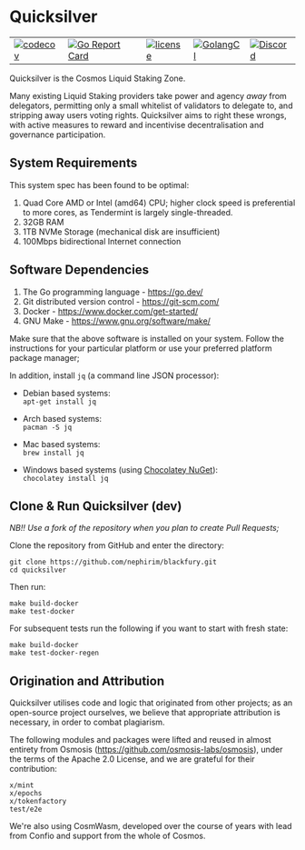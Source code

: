 # Quicksilver


|                                                                                                                                                   |                                                                                                                                                                    |                                                                                                                                                       |                                                                                                                                                      |                                                                                                                | 
|---------------------------------------------------------------------------------------------------------------------------------------------------|--------------------------------------------------------------------------------------------------------------------------------------------------------------------|-------------------------------------------------------------------------------------------------------------------------------------------------------|------------------------------------------------------------------------------------------------------------------------------------------------------|----------------------------------------------------------------------------------------------------------------|
| [![codecov](https://codecov.io/gh/nephirim/blackfury/branch/develop/graph/badge.svg)](https://codecov.io/gh/nephirim/blackfury) | [![Go Report Card](https://goreportcard.com/badge/github.com/nephirim/blackfury)](https://goreportcard.com/report/github.com/nephirim/blackfury) | [![license](https://img.shields.io/github/license/nephirim/blackfury.svg)](https://github.com/nephirim/blackfury/blob/main/LICENSE) | [![GolangCI](https://golangci.com/badges/github.com/nephirim/blackfury.svg)](https://golangci.com/r/github.com/nephirim/blackfury) | [![Discord](https://badgen.net/badge/icon/discord?icon=discord&label)](https://discord.gg/quicksilverprotocol) |  

Quicksilver is the Cosmos Liquid Staking Zone.

Many existing Liquid Staking providers take power and agency _away_ from delegators, permitting only a small whitelist
of validators to delegate to, and stripping away users voting rights. Quicksilver aims to right these wrongs, with
active measures to reward and incentivise decentralisation and governance participation.


## System Requirements
This system spec has been found to be optimal:

1. Quad Core AMD or Intel (amd64) CPU; higher clock speed is preferential to more cores, as Tendermint is largely single-threaded.
2. 32GB RAM 
3. 1TB NVMe Storage (mechanical disk are insufficient)
4. 100Mbps bidirectional Internet connection

## Software Dependencies
1. The Go programming language - <https://go.dev/>
2. Git distributed version control - <https://git-scm.com/>
3. Docker - <https://www.docker.com/get-started/>
4. GNU Make - <https://www.gnu.org/software/make/>

Make sure that the above software is installed on your system. Follow the instructions for your particular platform or use your preferred platform package manager;

In addition, install `jq` (a command line JSON processor):

 - Debian based systems:  
`apt-get install jq`

 - Arch based systems:  
`pacman -S jq`

 - Mac based systems:  
`brew install jq`

 - Windows based systems (using [Chocolatey NuGet](https://chocolatey.org/)):  
`chocolatey install jq`

## Clone & Run Quicksilver (dev)

_NB!! Use a fork of the repository when you plan to create Pull Requests;_

Clone the repository from GitHub and enter the directory:

    git clone https://github.com/nephirim/blackfury.git
    cd quicksilver

Then run:

    make build-docker
    make test-docker

For subsequent tests run the following if you want to start with fresh state:

    make build-docker
    make test-docker-regen


## Origination and Attribution

Quicksilver utilises code and logic that originated from other projects; as an open-source project ourselves, we believe that appropriate attribution is necessary, in order to combat plagiarism.

The following modules and packages were lifted and reused in almost entirety from Osmosis (<https://github.com/osmosis-labs/osmosis>), under the terms of the Apache 2.0 License, and we are grateful for their contribution:

    x/mint
    x/epochs
    x/tokenfactory
    test/e2e

We're also using CosmWasm, developed over the course of years with lead from Confio and support from the whole of Cosmos. 


